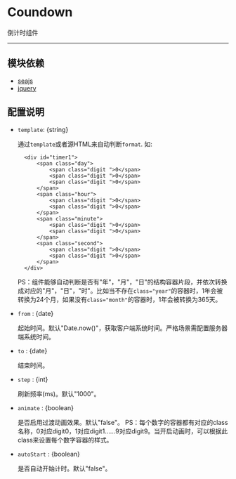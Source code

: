 
# Coundown

倒计时组件

---



## 模块依赖

 - [seajs](seajs/README.md)
 - [jquery](jquery/README.md)



## 配置说明

* `template`: {string}
    
    通过`template`或者源HTML来自动判断`format`. 如: 
       
        <div id="timer1">
            <span class="day">
                <span class="digit ">0</span>
                <span class="digit ">0</span>
                <span class="digit ">0</span>
            </span>
            <span class="hour">
                <span class="digit ">0</span>
                <span class="digit ">0</span>
            </span>
            <span class="minute">
                <span class="digit ">0</span>
                <span class="digit ">0</span>
            </span>
            <span class="second">
                <span class="digit ">0</span>
                <span class="digit ">0</span>
            </span>
        </div>
        
    PS：组件能够自动判断是否有"年"，"月"，"日"的结构容器片段，并依次转换成对应的"月"，"日"，"时"。比如当不存在`class="year"`的容器时，1年会被转换为24个月，如果没有`class="month"`的容器时，1年会被转换为365天。
    
* `from` : {date}

    起始时间。默认"Date.now()"，获取客户端系统时间。严格场景需配置服务器端系统时间。
    
* `to` : {date}

    结束时间。
    
* `step` : {int}

    刷新频率(ms)。默认"1000"。
    
* `animate` : {boolean}

    是否启用过渡动画效果。默认"false"。
    PS：每个数字的容器都有对应的class名称，0对应digit0，1对应digit1……9对应digit9。当开启动画时，可以根据此class来设置每个数字容器的样式。

    
* `autoStart` : {boolean}

    是否自动开始计时。默认"false"。





